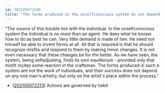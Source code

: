 ```yaml
---
id: 202105072240 
title: "The forms produced in the unselfconscious system do not depend on the inventiveness of the individual, but only on the individual's place within the process"
---
```

"The source of this trouble lies with the individual. In the unselfconscious system the individual is no more than an agent. He does what he knows how to do as best he can. Very little demand is made of him. He need not himself be able to invent forms at all. All that is required is that he should recognize misfits and respond to them by making minor changes. It is not even necessary that these changes be for the better. As we have seen, the system, being self­adjusting, finds its own equilibrium - provided only that misfit incites some reaction in the craftsman. The forms produced in such a system are not the work of individuals, and their success does not depend on any one man's artistry, but only on the artist's place within the process."

- [[202105072213]] Actions are governed by habit

[//begin]: # "Autogenerated link references for markdown compatibility"
[202105072213]: 202105072213 "Actions are governed by habit"
[//end]: # "Autogenerated link references"